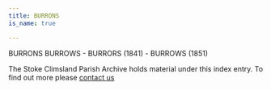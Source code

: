 ```yaml
---
title: BURRONS
is_name: true

---
```


BURRONS    BURROWS - BURRORS (1841) - BURROWS (1851)


The Stoke Climsland Parish Archive holds material under this index entry. To find out more please [contact us](/contact/)

